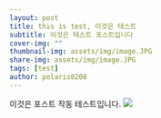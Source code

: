 ```yaml
---
layout: post
title: this is test, 이것은 테스트
subtitle: 이것은 테스트 포스트입니다
cover-img: ""
thumbnail-img: assets/img/image.JPG
share-img: assets/img/image.JPG
tags: [test]
author: polaris0208
---
```


이것은 포스트 작동 테스트입니다.
![](/assets/img/image.jpg)
